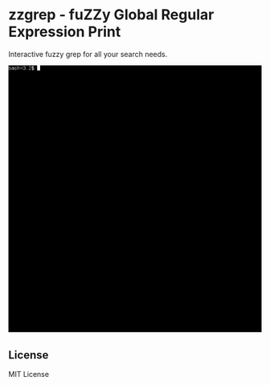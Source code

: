 # zzgrep - fuZZy Global Regular Expression Print

Interactive fuzzy grep for all your search needs.

<p align="center">
  <img src="https://github.com/WhoMeNope/zzgrep/blob/master/assets/filtering.gif" alt="screenshot" />
</p>

## License
MIT License
